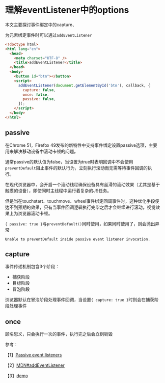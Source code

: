 # 理解eventListener中的options

本文主要探讨事件绑定中的capture、

为元素绑定事件时可以通过`addEventListener`

```html
<!doctype html>
<html lang="en">
  <head>
    <meta charset="UTF-8" />
    <title>addEventListener</title>
  </head>
  <body>
    <button id="btn"></button>
    <script>
      addEventListener(document.getElementById('btn'), callback, {
        capture: false,
        once: false,
        passive: false,
      });
    </script>
  </body>
</html>
```

## passive

在Chrome 51，Firefox 49发布的新特性中支持事件绑定设置passive选项，主要用来解决移动设备中滚动卡顿的问题。

通常passive的默认值为false，当设置为true时表明回调中不会使用`preventDefault`阻止事件的默认行为，立刻执行滚动而无需等待事件回调的执行。

在现代浏览器中，会开启一个滚动线程确保设备具有丝滑的滚动效果（尤其是基于触摸的设备），即使同时主线程中运行着复杂的JS任务。

但是当在touchstart、touchmove、wheel事件绑定回调事件时，这种优化手段便达不到预期的效果，只有当事件回调逻辑执行完毕之后才会继续进行滚动，视觉效果上为浏览器滚动卡顿。

`{ passive: true }`与`preventDefault()`同时使用，如果同时使用了，则会抛出异常

```text
Unable to preventDefault inside passive event listener invocation.
```

## capture

事件传递机制包含3个阶段：

- 捕获阶段
- 目标阶段
- 冒泡阶段

浏览器默认在冒泡阶段处理事件回调，当设置`{ capture: true }`时则会在捕获阶段处理事件

## once

顾名思义，只会执行一次的事件，执行完之后会立刻销毁

参考：

【1】[Passive event listeners](https://github.com/WICG/EventListenerOptions/blob/gh-pages/explainer.md)

【2】[MDN#addEventListener](https://developer.mozilla.org/zh-CN/docs/Web/API/EventTarget/addEventListener#%E4%BD%BF%E7%94%A8_passive_%E6%94%B9%E5%96%84%E6%BB%9A%E5%B1%8F%E6%80%A7%E8%83%BD)

【3】[demo](https://rbyers.github.io/janky-touch-scroll.html)
